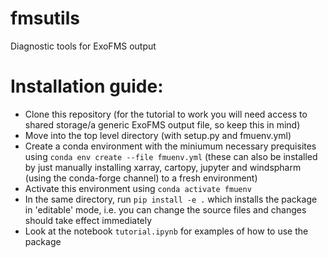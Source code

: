 # fmsutils
Diagnostic tools for ExoFMS output

# Installation guide:

- Clone this repository (for the tutorial to work you will need access to shared storage/a generic ExoFMS output file, so keep this in mind)
- Move into the top level directory (with setup.py and fmuenv.yml)
- Create a conda environment with the miniumum necessary prequisites using `conda env create --file fmuenv.yml` (these can also be installed by just manually installing xarray, cartopy, jupyter and windspharm (using the conda-forge channel) to a fresh environment)
- Activate this environment using `conda activate fmuenv`
- In the same directory, run `pip install -e .` which installs the package in 'editable' mode, i.e. you can change the source files and changes should take effect immediately
- Look at the notebook `tutorial.ipynb` for examples of how to use the package
